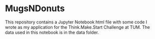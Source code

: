 # MugsNDonuts
This repository contains a Jupyter Notebook html file with some code I wrote as my application for the Think.Make.Start Challenge at TUM. The data used in this notebook is in the data folder.
